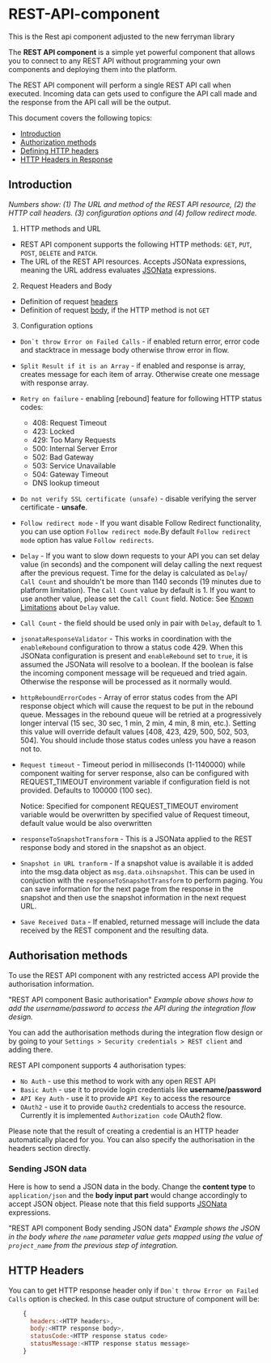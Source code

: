 # REST-API-component

This is the Rest api component adjusted to the new ferryman library

The **REST API component** is a simple yet powerful component that allows you to connect to any REST API without programming your own components and deploying them into the platform.

The REST API component will perform a single REST API call when executed. Incoming data can gets used to configure the API call made and the response from the API call will be the output.

This document covers the following topics:

- [Introduction](#introduction)
- [Authorization methods](#authorisation-methods)
- [Defining HTTP headers](#defining-http-headers)
- [HTTP Headers in Response](#http-headers)

## Introduction

_Numbers show: (1) The URL and method of the REST API resource, (2) the HTTP call headers. (3) configuration options and (4) follow redirect mode._

1.  HTTP methods and URL

- REST API component supports the following HTTP methods: `GET`, `PUT`, `POST`, `DELETE` and `PATCH`.
- The URL of the REST API resources. Accepts JSONata expressions, meaning the URL address evaluates [JSONata](http://jsonata.org/) expressions.

2. Request Headers and Body

- Definition of request [headers](#defining-http-headers)
- Definition of request [body](#defining-http-body), if the HTTP method is not `GET`

3. Configuration options

- `` Don`t throw Error on Failed Calls `` - if enabled return error, error code and stacktrace in message body otherwise throw error in flow.
- `Split Result if it is an Array` - if enabled and response is array, creates message for each item of array. Otherwise create one message with response array.
- `Retry on failure` - enabling [rebound] feature for following HTTP status codes:
  - 408: Request Timeout
  - 423: Locked
  - 429: Too Many Requests
  - 500: Internal Server Error
  - 502: Bad Gateway
  - 503: Service Unavailable
  - 504: Gateway Timeout
  - DNS lookup timeout

- `Do not verify SSL certificate (unsafe)` - disable verifying the server certificate - **unsafe**.
- `Follow redirect mode` - If you want disable Follow Redirect functionality, you can use option `Follow redirect mode`.By default `Follow redirect mode` option has value `Follow redirects`.
- `Delay` - If you want to slow down requests to your API you can set delay value (in seconds) and the component will delay calling the next request after the previous request.
   Time for the delay is calculated as `Delay`/ `Call Count` and shouldn't be more than 1140 seconds (19 minutes due to platform limitation).
   The `Call Count` value by default is 1. If you want to use another value, please set the `Call Count` field.
   Notice: See [Known Limitations](#known-limitations) about `Delay` value.
- `Call Count` - the field should be used only in pair with `Delay`, default to 1.
- `jsonataResponseValidator` - This works in coordination with the `enableRebound` configuration to throw a status code 429. When this JSONata configuration is present and `enableRebound` set to `true`, it is assumed the JSONata will resolve to a boolean.  If the boolean is false the incoming component message will be requeued and tried again. Otherwise the response will be processed as it normally would.
- `httpReboundErrorCodes` - Array of error status codes from the API response object which will cause the request to be put in the rebound queue.  Messages in the rebound queue will be retried at a progressively longer interval (15 sec, 30 sec, 1 min, 2 min, 4 min, 8 min, etc.). Setting this value will override default values [408, 423, 429, 500, 502, 503, 504]. You should include those status codes unless you have a reason not to.
- `Request timeout` - Timeout period in milliseconds (1-1140000) while component waiting for server response, also can be configured with REQUEST_TIMEOUT environment variable if configuration field is not provided. Defaults to 100000 (100 sec).

   Notice: Specified for component REQUEST_TIMEOUT enviroment variable would be overwritten by specified value of Request timeout, default value would be also overwritten
- `responseToSnapshotTransform` - This is a JSONata applied to the REST response body and stored in the snapshot as an object.

- `Snapshot in URL tranform` - If a snapshot value is available it is added into the msg.data object as `msg.data.oihsnapshot`. This can be used in conjuction with the `responseToSnapshotTransform` to perform paging. You can save information for the next page from the response in the snapshot and then use the snapshot information in the next request URL.

- `Save Received Data` - If enabled, returned message will include the data received by the REST component and the resulting data.

## Authorisation methods

To use the REST API component with any restricted access API provide the authorisation information.

"REST API component Basic authorisation"
_Example above shows how to add the username/password to access the API during the integration flow design._

You can add the authorisation methods during the integration flow design or by going to your `Settings > Security credentials > REST client` and adding there.

REST API component supports 4 authorisation types:

- `No Auth` - use this method to work with any open REST API
- `Basic Auth` - use it to provide login credentials like **username/password**
- `API Key Auth` - use it to provide `API Key` to access the resource
- `OAuth2` - use it to provide `Oauth2` credentials to access the resource. Currently it is implemented `Authorization code` OAuth2 flow.

Please note that the result of creating a credential is an HTTP header automatically placed for you. You can also specify the authorisation in the headers section directly.

### Sending JSON data

Here is how to send a JSON data in the body. Change the **content type** to `application/json` and the **body input part** would change accordingly to accept JSON object. Please note that this field supports [JSONata](http://jsonata.org) expressions.

"REST API component Body sending JSON data"
_Example shows the JSON in the body where the `name` parameter value gets mapped using the value of `project_name` from the previous step of integration._

## HTTP Headers

You can to get HTTP response header only if `` Don`t throw Error on Failed Calls `` option is checked.
In this case output structure of component will be:

```js
    {
      headers:<HTTP headers>,
      body:<HTTP response body>,
      statusCode:<HTTP response status code>
      statusMessage:<HTTP response status message>
    }
```
